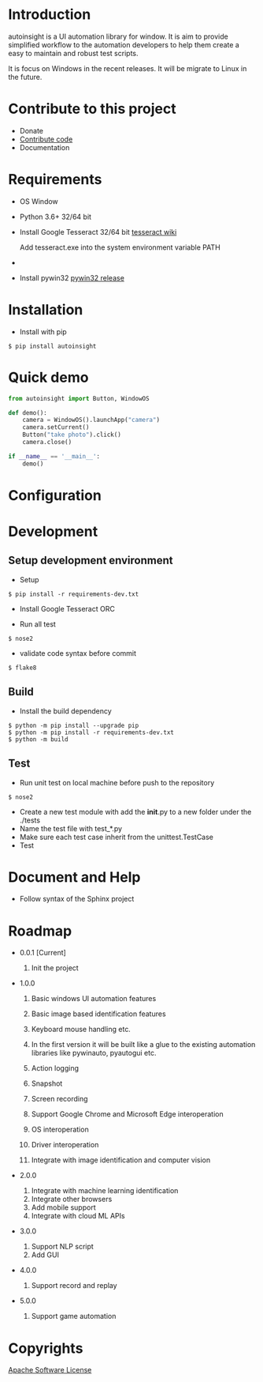 # Introduction

autoinsight is a UI automation library for window. It is aim to provide simplified workflow to the automation developers
to help them create a easy to maintain and robust test scripts.

It is focus on Windows in the recent releases. It will be migrate to Linux in the future.

# Contribute to this project

- Donate
- [Contribute code](https://github.com/shangerxin/autoinsight/issues)
- Documentation

# Requirements

- OS
  Window

- Python 3.6+ 32/64 bit
- Install Google Tesseract 32/64 bit
  [tesseract wiki](https://github.com/UB-Mannheim/tesseract/wiki)

  Add tesseract.exe into the system environment variable PATH 
- 
- Install pywin32
  [pywin32 release](https://github.com/mhammond/pywin32/releases)

# Installation

- Install with pip

```
$ pip install autoinsight
```

# Quick demo

```python
from autoinsight import Button, WindowOS

def demo():
    camera = WindowOS().launchApp("camera")
    camera.setCurrent()
    Button("take photo").click()
    camera.close()

if __name__ == '__main__':
    demo()
```

# Configuration

# Development

## Setup development environment

- Setup

```
$ pip install -r requirements-dev.txt
```

- Install Google Tesseract ORC

- Run all test

```
$ nose2
```

- validate code syntax before commit

```
$ flake8
```

## Build

- Install the build dependency

```
$ python -m pip install --upgrade pip
$ python -m pip install -r requirements-dev.txt
$ python -m build
```

## Test

- Run unit test on local machine before push to the repository

```
$ nose2
```

- Create a new test module with add the __init__.py to a new folder under the ./tests
- Name the test file with test_*.py
- Make sure each test case inherit from the unittest.TestCase
- Test

# Document and Help

- Follow syntax of the Sphinx project

# Roadmap

- 0.0.1 [Current]
    1. Init the project

- 1.0.0

    1. Basic windows UI automation features
    2. Basic image based identification features
    3. Keyboard mouse handling etc.
    4. In the first version it will be built like a glue to the existing
       automation libraries like pywinauto, pyautogui etc.

    5. Action logging
    6. Snapshot
    7. Screen recording
    8. Support Google Chrome and Microsoft Edge interoperation
    9. OS interoperation
    10. Driver interoperation
    11. Integrate with image identification and computer vision

- 2.0.0
    1. Integrate with machine learning identification
    2. Integrate other browsers
    3. Add mobile support
    4. Integrate with cloud ML APIs

- 3.0.0
    1. Support NLP script
    2. Add GUI

- 4.0.0
    1. Support record and replay

- 5.0.0
    1. Support game automation

# Copyrights

[Apache Software License](http://www.apache.org/licenses/)
